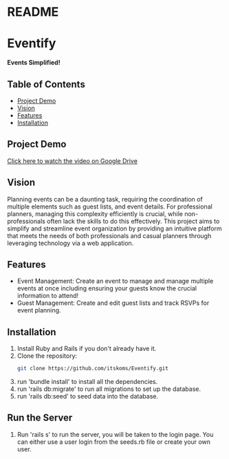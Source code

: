 # README

# Eventify
**Events Simplified!**

## Table of Contents
- [Project Demo](#projectdemo)
- [Vision](#vision)
- [Features](#features)
- [Installation](#installation)

## Project Demo

[Click here to watch the video on Google Drive](https://drive.google.com/file/d/1ZuQlHA2Z8VHYnc2MAIkYjoxhh-KyHA2E/preview)

## Vision
Planning events can be a daunting task, requiring the coordination of multiple elements such as guest lists, and event details. For professional planners, managing this complexity efficiently is crucial, while non-professionals often lack the skills to do this effectively. This project aims to simplify and streamline event organization by providing an intuitive platform that meets the needs of both professionals and casual planners through leveraging technology via a web application.

## Features
- Event Management: Create an event to manage and manage multiple events at once including ensuring your guests know the crucial information to attend!
- Guest Management: Create and edit guest lists and track RSVPs for event planning.

## Installation
1. Install Ruby and Rails if you don't already have it. 
2. Clone the repository:
   ```bash
   git clone https://github.com/itskoms/Eventify.git
3. run 'bundle install' to install all the dependencies.
4. run 'rails db:migrate' to run all migrations to set up the database.
5. run 'rails db:seed' to seed data into the database.

## Run the Server
1. Run 'rails s' to run the server, you will be taken to the login page. You can either use a user login from the seeds.rb file or create your own user.



